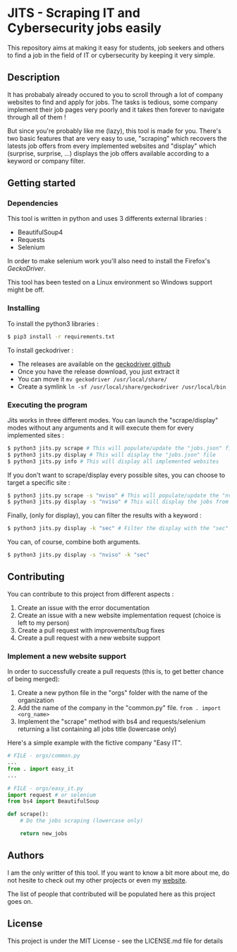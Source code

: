 # JITS - Scraping IT and Cybersecurity jobs easily

This repository aims at making it easy for students, job seekers and others to find a job in the field of IT or cybersecurity by keeping it very simple.

## Description

It has probabaly already occured to you to scroll through a lot of company websites to find and apply for jobs. The tasks is tedious, some company implement their job pages very poorly and it takes then forever to navigate through all of them !

But since you're probably like me (lazy), this tool is made for you. There's two basic features that are very easy to use, "scraping" which recovers the latests job offers from every implemented websites and "display" which (surprise, surprise, ...) displays the job offers available according to a keyword or company filter.

## Getting started
### Dependencies
This tool is written in python and uses 3 differents external libraries :
- BeautifulSoup4
- Requests
- Selenium

In order to make selenium work you'll also need to install the Firefox's *GeckoDriver*.

This tool has been tested on a Linux environment so Windows support might be off.

### Installing
To install the python3 libraries :
```bash
$ pip3 install -r requirements.txt
```

To install geckodriver :
- The releases are available on the [geckodriver github](https://github.com/mozilla/geckodriver/releases)
- Once you have the release download, you just extract it
- You can move it `mv geckodriver /usr/local/share/`
- Create a symlink `ln -sf /usr/local/share/geckodriver /usr/local/bin`

### Executing the program
Jits works in three different modes. You can launch the "scrape/display" modes without any arguments and it will execute them for every implemented sites :
```bash
$ python3 jits.py scrape # This will populate/update the "jobs.json" file
$ python3 jits.py display # This will display the "jobs.json" file
$ python3 jits.py info # This will display all implemented websites
```

If you don't want to scrape/display every possible sites, you can choose to target a specific site :
```bash
$ python3 jits.py scrape -s "nviso" # This will populate/update the "nviso" part in the "jobs.json" file
$ python3 jits.py display -s "nviso" # This will display the jobs from "nviso" from the jobs.json" file
```

Finally, (only for display), you can filter the results with a keyword :
```bash
$ python3 jits.py display -k "sec" # Filter the display with the "sec" keyword
```

You can, of course, combine both arguments.
```bash
$ python3 jits.py display -s "nviso" -k "sec"
```

## Contributing
You can contribute to this project from different aspects :
1. Create an issue with the error documentation
2. Create an issue with a new website implementation request (choice is left to my person)
3. Create a pull request with improvements/bug fixes
4. Create a pull request with a new website support

### Implement a new website support
In order to successfully create a pull requests (this is, to get better chance of being merged):
1. Create a new python file in the "orgs" folder with the name of the organization
2. Add the name of the company in the "common.py" file. `from . import <org_name>`
3. Implement the "scrape" method with bs4 and requests/selenium returning a list containing all jobs title (lowercase only)

Here's a simple example with the fictive company "Easy IT".
```python
# FILE - orgs/common.py
...
from . import easy_it
...
```

```python
# FILE - orgs/easy_it.py
import request # or selenium
from bs4 import BeautifulSoup

def scrape():
	# Do the jobs scraping (lowercase only)

	return new_jobs
```

## Authors
I am the only writter of this tool. If you want to know a bit more about me, do not hesite to check out my other projects or even my [website](https://www.maximilien-laenen.be).

The list of people that contributed will be populated here as this project goes on.

## License
This project is under the MIT License - see the LICENSE.md file for details